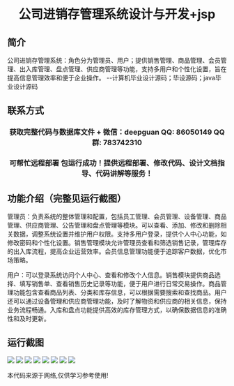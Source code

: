 <p><h1 align="center">公司进销存管理系统设计与开发+jsp</h1></p>

## 简介
公司进销存管理系统：角色分为管理员、用户；提供销售管理、商品管理、会员管理、出入库管理、盘点管理、供应商管理等功能，支持多用户和个性化设置，旨在提高信息管理效率和便于企业操作。    --计算机毕业设计源码；毕设源码；java毕业设计源码


## 联系方式
<p><h3 align="center">获取完整代码与数据库文件 + 微信：deepguan QQ: 86050149 QQ群: 783742310</h3></p>
<p><h3 align="center">可帮忙远程部署 包运行成功！提供远程部署、修改代码、设计文档指导、代码讲解等服务！</h3></p>

## 功能介绍（完整见运行截图）
管理员：负责系统的整体管理和配置，包括员工管理、会员管理、设备管理、商品管理、供应商管理、公告管理和盘点管理等模块。可以查看、添加、修改和删除相关数据，调整系统设置并维护用户权限。支持多用户登录，提供个人中心功能，如修改密码和个性化设置。销售管理模块允许管理员查看和筛选销售记录，管理库存的出入库流程，提高企业运营效率。会员信息管理功能便于追踪客户数据，优化市场策略。

用户：可以登录系统访问个人中心、查看和修改个人信息。销售模块提供商品选择、填写销售单、查看销售历史记录等功能，便于用户进行日常交易操作。商品管理功能包含查看商品列表、分类和库存信息，可以根据需要搜索和查找商品。用户还可以通过设备管理和供应商管理功能，及时了解物资和供应商的相关信息，保持业务流程畅通。入库和盘点功能提供高效的库存管理方式，以确保数据信息的准确性和及时更新。


## 运行截图
![](https://bs-1329754181.cos.ap-shanghai.myqcloud.com/ssm/CompanyInventoryManagementSystem/img/001.jpg)
![](https://bs-1329754181.cos.ap-shanghai.myqcloud.com/ssm/CompanyInventoryManagementSystem/img/002.jpg)
![](https://bs-1329754181.cos.ap-shanghai.myqcloud.com/ssm/CompanyInventoryManagementSystem/img/003.jpg)
![](https://bs-1329754181.cos.ap-shanghai.myqcloud.com/ssm/CompanyInventoryManagementSystem/img/004.jpg)
![](https://bs-1329754181.cos.ap-shanghai.myqcloud.com/ssm/CompanyInventoryManagementSystem/img/005.jpg)
![](https://bs-1329754181.cos.ap-shanghai.myqcloud.com/ssm/CompanyInventoryManagementSystem/img/006.jpg)
![](https://bs-1329754181.cos.ap-shanghai.myqcloud.com/ssm/CompanyInventoryManagementSystem/img/007.jpg)
![](https://bs-1329754181.cos.ap-shanghai.myqcloud.com/ssm/CompanyInventoryManagementSystem/img/008.jpg)

<p>本代码来源于网络,仅供学习参考使用!</p>
